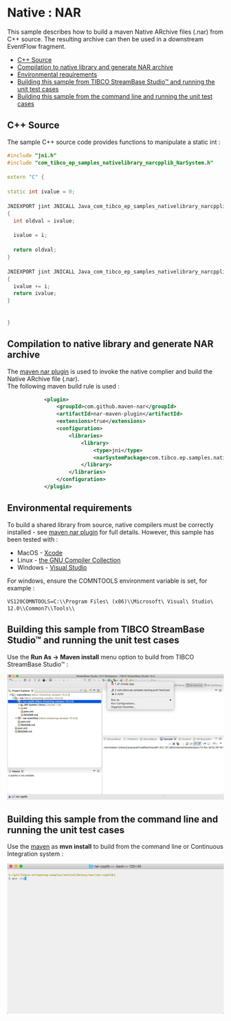 
[comment]: # (  Copyright \(C\) 2018-2019, TIBCO Software Inc.                               )

[comment]: # (                                                                               )

[comment]: # (  Redistribution and use in source and binary forms, with or without           )

[comment]: # (  modification, are permitted provided that the following conditions are met:  )

[comment]: # (                                                                               )

[comment]: # (  1. Redistributions of source code must retain the above copyright notice,    )

[comment]: # (     this list of conditions and the following disclaimer.                     )

[comment]: # (                                                                               )

[comment]: # (  2. Redistributions in binary form must reproduce the above copyright notice, )

[comment]: # (     this list of conditions and the following disclaimer in the documentation )

[comment]: # (     and/or other materials provided with the distribution.                    )

[comment]: # (                                                                               )

[comment]: # (  3. Neither the name of the copyright holder nor the names of its contributors)

[comment]: # (     may be used to endorse or promote products derived from this software     )

[comment]: # (     without specific prior written permission.                                )

[comment]: # (                                                                               )

[comment]: # (  THIS SOFTWARE IS PROVIDED BY THE COPYRIGHT HOLDERS AND CONTRIBUTORS "AS IS"  )

[comment]: # (  AND ANY EXPRESS OR IMPLIED WARRANTIES, INCLUDING, BUT NOT LIMITED TO, THE    )

[comment]: # (  IMPLIED WARRANTIES OF MERCHANTABILITY AND FITNESS FOR A PARTICULAR PURPOSE   )

[comment]: # (  ARE DISCLAIMED. IN NO EVENT SHALL THE COPYRIGHT HOLDER OR CONTRIBUTORS BE    )

[comment]: # (  LIABLE FOR ANY DIRECT, INDIRECT, INCIDENTAL, SPECIAL, EXEMPLARY, OR          )

[comment]: # (  CONSEQUENTIAL DAMAGES \(INCLUDING, BUT NOT LIMITED TO, PROCUREMENT OF        )

[comment]: # (  SUBSTITUTE GOODS OR SERVICES; LOSS OF USE, DATA, OR PROFITS; OR BUSINESS     )

[comment]: # (  INTERRUPTION\) HOWEVER CAUSED AND ON ANY THEORY OF LIABILITY, WHETHER IN     )

[comment]: # (  CONTRACT, STRICT LIABILITY, OR TORT \(INCLUDING NEGLIGENCE OR OTHERWISE\)    )

[comment]: # (  ARISING IN ANY WAY OUT OF THE USE OF THIS SOFTWARE, EVEN IF ADVISED OF THE   )

[comment]: # (  POSSIBILITY OF SUCH DAMAGE.                                                  )

# Native : NAR

This sample describes how to build a maven Native ARchive files (.nar) from C++ source.  The
resulting archive can then be used in a downstream EventFlow fragment.

* [C++ Source](#c-source)
* [Compilation to native library and generate NAR archive](#compilation-to-native-library-and-generate-nar-archive)
* [Environmental requirements](#environmental-requirements)
* [Building this sample from TIBCO StreamBase Studio&trade; and running the unit test cases](#building-this-sample-from-tibco-streambase-studio-trade-and-running-the-unit-test-cases)
* [Building this sample from the command line and running the unit test cases](#building-this-sample-from-the-command-line-and-running-the-unit-test-cases)

<a name="c-source"></a>

## C++ Source

The sample C++ source code provides functions to manipulate a static int :


```C++
#include "jni.h"
#include "com_tibco_ep_samples_nativelibrary_narcpplib_NarSystem.h"

extern "C" {

static int ivalue = 0;

JNIEXPORT jint JNICALL Java_com_tibco_ep_samples_nativelibrary_narcpplib_CallCpp_setCppInt(JNIEnv *env, jclass clazz, jint i)
{
  int oldval = ivalue;
  
  ivalue = i;
  
  return oldval;
}

JNIEXPORT jint JNICALL Java_com_tibco_ep_samples_nativelibrary_narcpplib_CallCpp_incrementCppInt(JNIEnv *env, jclass clazz, jint i)
{
  ivalue += i;
  return ivalue;
}


}
```

<a name="compilation-to-native-library-and-generate-nar-archive"></a>

## Compilation to native library and generate NAR archive

The [maven nar plugin](http://maven-nar.github.io/) is used to invoke the native complier and build the Native ARchive file (.nar).  
The following maven build rule is used :

```xml
            <plugin>
                <groupId>com.github.maven-nar</groupId>
                <artifactId>nar-maven-plugin</artifactId>
                <extensions>true</extensions>
                <configuration>
                    <libraries>
                        <library>
                            <type>jni</type>
                            <narSystemPackage>com.tibco.ep.samples.nativelibrary.narcpplib</narSystemPackage>
                        </library>
                    </libraries>
                </configuration>
            </plugin>
```

<a name="environmental-requirements"></a>

## Environmental requirements

To build a shared library from source, native compilers must be correctly installed - see [maven nar plugin](http://maven-nar.github.io/)
for full details.  However, this sample has been tested with :

* MacOS - [Xcode](https://developer.apple.com/xcode/)
* Linux - [the GNU Compiler Collection](https://www.gnu.org/software/gcc/)
* Windows - [Visual Studio](https://visualstudio.microsoft.com/)

For windows, ensure the COMNTOOLS environment variable is set, for example :

```
VS120COMNTOOLS=C:\\Program Files\ (x86)\\Microsoft\ Visual\ Studio\ 12.0\\Common7\\Tools\\
```

<a name="building-this-sample-from-tibco-streambase-studio-trade-and-running-the-unit-test-cases"></a>

## Building this sample from TIBCO StreamBase Studio&trade; and running the unit test cases

Use the **Run As -> Maven install** menu option to build from TIBCO StreamBase Studio&trade; :

![studio](images/studiounit.gif)

<a name="building-this-sample-from-the-command-line-and-running-the-unit-test-cases"></a>

## Building this sample from the command line and running the unit test cases

Use the [maven](https://maven.apache.org) as **mvn install** to build from the command line or Continuous Integration system :

![maven](images/maven.gif)
